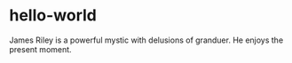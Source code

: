 # hello-world
James Riley is a powerful mystic with delusions of granduer. He enjoys the present moment.
